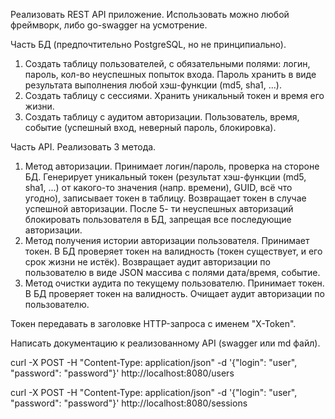 Реализовать REST API приложение.
Использовать можно любой фреймворк, либо go-swagger на усмотрение.

Часть БД (предпочтительно PostgreSQL, но не принципиально).
1. Создать таблицу пользователей, с обязательными полями: логин, пароль, кол-во неуспешных
   попыток входа. Пароль хранить в виде результата выполнения любой хэш-функции (md5, sha1, ...).
2. Создать таблицу с сессиями. Хранить уникальный токен и время его жизни.
3. Создать таблицу с аудитом авторизации. Пользователь, время, событие (успешный вход,
   неверный пароль, блокировка).

Часть API. Реализовать 3 метода.
1. Метод авторизации. Принимает логин/пароль, проверка на стороне БД. Генерирует уникальный
   токен (результат хэш-функции (md5, sha1, ...) от какого-то значения (напр. времени), GUID, всё что
   угодно), записывает токен в таблицу. Возвращает токен в случае успешной авторизации. После 5-
   ти неуспешных авторизаций блокировать пользователя в БД, запрещая все последующие
   авторизации.
2. Метод получения истории авторизации пользователя. Принимает токен. В БД проверяет токен
   на валидность (токен существует, и его срок жизни не истёк). Возвращает аудит авторизации по
   пользователю в виде JSON массива с полями дата/время, событие.
3. Метод очистки аудита по текущему пользователю. Принимает токен. В БД проверяет токен на
   валидность. Очищает аудит авторизации по пользователю.

Токен передавать в заголовке HTTP-запроса с именем &quot;X-Token&quot;.

Написать документацию к реализованному API (swagger или md файл).


curl -X POST -H "Content-Type: application/json" -d '{"login": "user", "password": "password"}' http://localhost:8080/users

curl -X POST -H "Content-Type: application/json" -d '{"login": "user", "password": "password"}' http://localhost:8080/sessions

